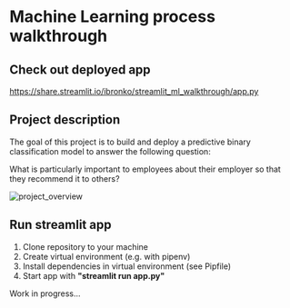# Machine Learning process walkthrough

## Check out deployed app
https://share.streamlit.io/ibronko/streamlit_ml_walkthrough/app.py

## Project description

The goal of this project is to build and deploy a predictive binary classification model to answer the following question:

What is particularly important to employees about their employer so that they recommend it to others?

![project_overview](https://user-images.githubusercontent.com/67829673/172122063-136b328a-f501-4f2f-8850-6c4b16fd093a.png)

## Run streamlit app

1. Clone repository to your machine
2. Create virtual environment (e.g. with pipenv)
3. Install dependencies in virtual environment (see Pipfile)
4. Start app with __"streamlit run app.py"__

Work in progress...

